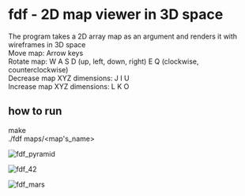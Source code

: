 # fdf - 2D map viewer in 3D space
The program takes a 2D array map as an argument and renders it with wireframes in 3D space\
Move map: Arrow keys\
Rotate map: W A S D (up, left, down, right) E Q (clockwise, counterclockwise)\
Decrease map XYZ dimensions: J I U\
Increase map XYZ dimensions: L K O

## how to run
make\
./fdf maps/<map's_name>

![fdf_pyramid](https://github.com/reneaho/fdf/assets/22603820/a4dc35e0-9660-47c2-858b-5f37d9a33121)

![fdf_42](https://github.com/reneaho/fdf/assets/22603820/c51bdb65-4cff-400a-9c87-b010e3490bff)

![fdf_mars](https://github.com/reneaho/fdf/assets/22603820/3235317d-3db7-458b-ab5d-ef8e7febf308)
